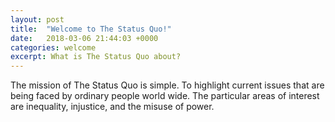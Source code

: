 ```yaml
---
layout: post
title:  "Welcome to The Status Quo!"
date:   2018-03-06 21:44:03 +0000
categories: welcome
excerpt: What is The Status Quo about?
---
```


The mission of The Status Quo is simple. To highlight current issues that are being faced by ordinary people world wide. The particular areas of interest are inequality, injustice, and the misuse of power.